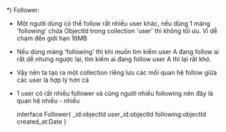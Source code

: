*) Follower:
- Một người dùng có thể follow rất nhiều user khác, nếu dùng 1 mảng 'following' chứa ObjectId trong collection 'user' thì không tối ưu. Vì dễ chạm đến giới hạn 16MB
- Nếu dùng mảng 'following' thì khi muốn tìm kiếm user A đang follow ai rất dễ nhưng ngược lại, tìm kiếm ai đang follow user A thì lại rất khó.
- Vậy nên ta tạo ra một collection riêng lưu các mối quan hệ follow giữa các user là hợp lý hơn cả
- 1 user có rất nhiều follower và cũng người nhiều following nên đây là quan hệ nhiều - nhiều

    interface Follower{
        _id:objectId
        user_id:objectId
        following:objectId
        created_at:Date
    }
